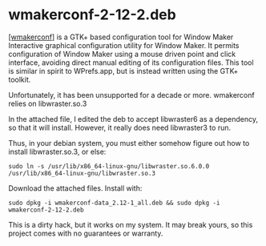 # wmakerconf-2-12-2.deb

[[wmakerconf]](https://sourceforge.net/projects/wmakerconf/) is a GTK+ based configuration tool for Window Maker
 Interactive graphical configuration utility for Window Maker. It
 permits configuration of Window Maker using a mouse driven point and
 click interface, avoiding direct manual editing of its configuration
 files.  This tool is similar in spirit to WPrefs.app, but is instead
 written using the GTK+ toolkit.

Unfortunately, it has been unsupported for a decade or more. wmakerconf relies on 
libwraster.so.3

In the attached file, I edited the deb to accept libwraster6 as a dependency, so that it will install. However, it really does need libwraster3 to run.

Thus, in your debian system, you must either somehow figure out how to install libwraster.so.3, or else:

```
sudo ln -s /usr/lib/x86_64-linux-gnu/libwraster.so.6.0.0 /usr/lib/x86_64-linux-gnu/libwraster.so.3
```

Download the attached files. Install with:

```
sudo dpkg -i wmakerconf-data_2.12-1_all.deb && sudo dpkg -i wmakerconf-2-12-2.deb
```

This is a dirty hack, but it works on my system. It may break yours, so this project comes with no guarantees or warranty.
